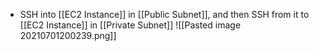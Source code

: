 - SSH into [[EC2 Instance]] in [[Public Subnet]], and then SSH from it to [[EC2 Instance]] in [[Private Subnet]]
![[Pasted image 20210701200239.png]]